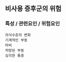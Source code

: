 ## 비사용 증후군의 위험




### 특성 / 관련요인 / 위험요인

>                

    의식수준의 변화
    기계적인 부동
    마비
    처방된 부동
    심각한 통증